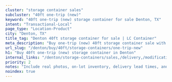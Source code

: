 ```yaml
---
cluster: "storage container sales"
subcluster: "40ft one-trip (new)"
keyword: "40ft one-trip (new) storage container for sale Denton, TX"
intent: "Transactional-Local"
page_type: "Location-Product"
city: "Denton, TX"
title_tag: "Denton 40ft storage container for sale | LC Container"
meta_description: "Buy one-trip (new) 40ft storage container sale with local delivery in Denton, TX. LC Container — local Since 2003. Request a fast quote today."
url_slug: "/denton/buy/40ft/storage-containers/one-trip-new"
h1: "Buy 40ft one-trip (new) storage container in Denton"
internal_links: "/denton/storage-containers/sales,/delivery,/modifications"
priority: 2
notes: "Include real photos, on-lot inventory, delivery lead times, and financing info."
noindex: true
---
```


<!-- TODO: Add unique city/inventory copy, images, and internal links here. -->
